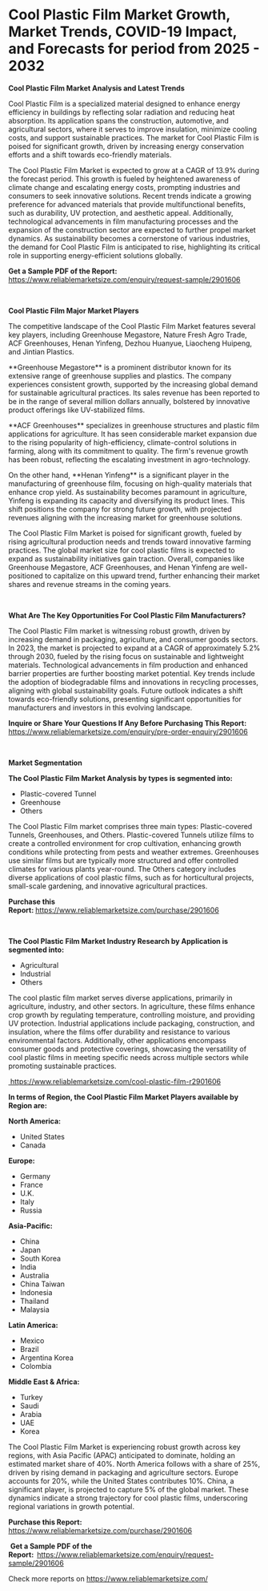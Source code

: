 <p><h1>Cool Plastic Film Market Growth, Market Trends, COVID-19 Impact, and Forecasts for period from 2025 - 2032</h1></p><p><strong>Cool Plastic Film Market Analysis and Latest Trends</strong></p>
<p><p>Cool Plastic Film is a specialized material designed to enhance energy efficiency in buildings by reflecting solar radiation and reducing heat absorption. Its application spans the construction, automotive, and agricultural sectors, where it serves to improve insulation, minimize cooling costs, and support sustainable practices. The market for Cool Plastic Film is poised for significant growth, driven by increasing energy conservation efforts and a shift towards eco-friendly materials.</p><p>The Cool Plastic Film Market is expected to grow at a CAGR of 13.9% during the forecast period. This growth is fueled by heightened awareness of climate change and escalating energy costs, prompting industries and consumers to seek innovative solutions. Recent trends indicate a growing preference for advanced materials that provide multifunctional benefits, such as durability, UV protection, and aesthetic appeal. Additionally, technological advancements in film manufacturing processes and the expansion of the construction sector are expected to further propel market dynamics. As sustainability becomes a cornerstone of various industries, the demand for Cool Plastic Film is anticipated to rise, highlighting its critical role in supporting energy-efficient solutions globally.</p></p>
<p><strong>Get a Sample PDF of the Report:&nbsp;</strong> <a href="https://www.reliablemarketsize.com/enquiry/request-sample/2901606?utm_campaign=3248&utm_medium=2&utm_source=Github&utm_content=ia&utm_term=16032025&utm_id=cool-plastic-film">https://www.reliablemarketsize.com/enquiry/request-sample/2901606</a></p>
<p>&nbsp;</p>
<p><strong>Cool Plastic Film Major Market Players</strong></p>
<p><p>The competitive landscape of the Cool Plastic Film Market features several key players, including Greenhouse Megastore, Nature Fresh Agro Trade, ACF Greenhouses, Henan Yinfeng, Dezhou Huanyue, Liaocheng Huipeng, and Jintian Plastics. </p><p>**Greenhouse Megastore** is a prominent distributor known for its extensive range of greenhouse supplies and plastics. The company experiences consistent growth, supported by the increasing global demand for sustainable agricultural practices. Its sales revenue has been reported to be in the range of several million dollars annually, bolstered by innovative product offerings like UV-stabilized films.</p><p>**ACF Greenhouses** specializes in greenhouse structures and plastic film applications for agriculture. It has seen considerable market expansion due to the rising popularity of high-efficiency, climate-control solutions in farming, along with its commitment to quality. The firm's revenue growth has been robust, reflecting the escalating investment in agro-technology.</p><p>On the other hand, **Henan Yinfeng** is a significant player in the manufacturing of greenhouse film, focusing on high-quality materials that enhance crop yield. As sustainability becomes paramount in agriculture, Yinfeng is expanding its capacity and diversifying its product lines. This shift positions the company for strong future growth, with projected revenues aligning with the increasing market for greenhouse solutions.</p><p>The Cool Plastic Film Market is poised for significant growth, fueled by rising agricultural production needs and trends toward innovative farming practices. The global market size for cool plastic films is expected to expand as sustainability initiatives gain traction. Overall, companies like Greenhouse Megastore, ACF Greenhouses, and Henan Yinfeng are well-positioned to capitalize on this upward trend, further enhancing their market shares and revenue streams in the coming years.</p></p>
<p>&nbsp;</p>
<p><strong>What Are The Key Opportunities For Cool Plastic Film Manufacturers?</strong></p>
<p><p>The Cool Plastic Film market is witnessing robust growth, driven by increasing demand in packaging, agriculture, and consumer goods sectors. In 2023, the market is projected to expand at a CAGR of approximately 5.2% through 2030, fueled by the rising focus on sustainable and lightweight materials. Technological advancements in film production and enhanced barrier properties are further boosting market potential. Key trends include the adoption of biodegradable films and innovations in recycling processes, aligning with global sustainability goals. Future outlook indicates a shift towards eco-friendly solutions, presenting significant opportunities for manufacturers and investors in this evolving landscape.</p></p>
<p><strong>Inquire or Share Your Questions If Any Before Purchasing This Report:</strong> <a href="https://www.reliablemarketsize.com/enquiry/pre-order-enquiry/2901606?utm_campaign=3248&utm_medium=2&utm_source=Github&utm_content=ia&utm_term=16032025&utm_id=cool-plastic-film">https://www.reliablemarketsize.com/enquiry/pre-order-enquiry/2901606</a></p>
<p>&nbsp;</p>
<p><strong>Market Segmentation</strong></p>
<p><strong>The Cool Plastic Film Market Analysis by types is segmented into:</strong></p>
<p><ul><li>Plastic-covered Tunnel</li><li>Greenhouse</li><li>Others</li></ul></p>
<p><p>The Cool Plastic Film market comprises three main types: Plastic-covered Tunnels, Greenhouses, and Others. Plastic-covered Tunnels utilize films to create a controlled environment for crop cultivation, enhancing growth conditions while protecting from pests and weather extremes. Greenhouses use similar films but are typically more structured and offer controlled climates for various plants year-round. The Others category includes diverse applications of cool plastic films, such as for horticultural projects, small-scale gardening, and innovative agricultural practices.</p></p>
<p><strong>Purchase this Report:&nbsp;</strong><a href="https://www.reliablemarketsize.com/purchase/2901606?utm_campaign=3248&utm_medium=2&utm_source=Github&utm_content=ia&utm_term=16032025&utm_id=cool-plastic-film">https://www.reliablemarketsize.com/purchase/2901606</a></p>
<p>&nbsp;</p>
<p><strong>The Cool Plastic Film Market Industry Research by Application is segmented into:</strong></p>
<p><ul><li>Agricultural</li><li>Industrial</li><li>Others</li></ul></p>
<p><p>The cool plastic film market serves diverse applications, primarily in agriculture, industry, and other sectors. In agriculture, these films enhance crop growth by regulating temperature, controlling moisture, and providing UV protection. Industrial applications include packaging, construction, and insulation, where the films offer durability and resistance to various environmental factors. Additionally, other applications encompass consumer goods and protective coverings, showcasing the versatility of cool plastic films in meeting specific needs across multiple sectors while promoting sustainable practices.</p></p>
<p><a href="https://www.reliablemarketsize.com/cool-plastic-film-r2901606?utm_campaign=3248&utm_medium=2&utm_source=Github&utm_content=ia&utm_term=16032025&utm_id=cool-plastic-film">&nbsp;https://www.reliablemarketsize.com/cool-plastic-film-r2901606</a></p>
<p><strong>In terms of Region, the Cool Plastic Film Market Players available by Region are:</strong></p>
<p>
    <p> <strong> North America: </strong>
        <ul>
            <li>United States</li>
            <li>Canada</li>
        </ul>
        </p> 
    <p> <strong> Europe: </strong>
        <ul>
            <li>Germany</li>
            <li>France</li>
            <li>U.K.</li>
            <li>Italy</li>
            <li>Russia</li>
        </ul>
        </p> 
    <p> <strong> Asia-Pacific: </strong>
        <ul>
            <li>China</li>
            <li>Japan</li>
            <li>South Korea</li>
            <li>India</li>
            <li>Australia</li>
            <li>China Taiwan</li>
            <li>Indonesia</li>
            <li>Thailand</li>
            <li>Malaysia</li>
        </ul>
        </p> 
    <p> <strong> Latin America: </strong>
        <ul>
            <li>Mexico</li>
            <li>Brazil</li>
            <li>Argentina Korea</li>
            <li>Colombia</li>
        </ul>
        </p> 
    <p> <strong> Middle East & Africa: </strong>
        <ul>
            <li>Turkey</li>
            <li>Saudi</li>
            <li>Arabia</li>
            <li>UAE</li>
            <li>Korea</li>
        </ul>
    </p>
    </p>
<p><p>The Cool Plastic Film Market is experiencing robust growth across key regions, with Asia Pacific (APAC) anticipated to dominate, holding an estimated market share of 40%. North America follows with a share of 25%, driven by rising demand in packaging and agriculture sectors. Europe accounts for 20%, while the United States contributes 10%. China, a significant player, is projected to capture 5% of the global market. These dynamics indicate a strong trajectory for cool plastic films, underscoring regional variations in growth potential.</p></p>
<p><strong>Purchase this Report: </strong><a href="https://www.reliablemarketsize.com/purchase/2901606?utm_campaign=3248&utm_medium=2&utm_source=Github&utm_content=ia&utm_term=16032025&utm_id=cool-plastic-film">https://www.reliablemarketsize.com/purchase/2901606</a></p>
<p>&nbsp;<strong>Get a Sample PDF of the Report:&nbsp;&nbsp;</strong><a href="https://www.reliablemarketsize.com/enquiry/request-sample/2901606?utm_campaign=3248&utm_medium=2&utm_source=Github&utm_content=ia&utm_term=16032025&utm_id=cool-plastic-film">https://www.reliablemarketsize.com/enquiry/request-sample/2901606</a></p>
<p><strong></strong></p>
<p>Check more reports on <a href="https://www.reliablemarketsize.com/?utm_campaign=3248&utm_medium=2&utm_source=Github&utm_content=ia&utm_term=16032025&utm_id=cool-plastic-film">https://www.reliablemarketsize.com/</a></p>